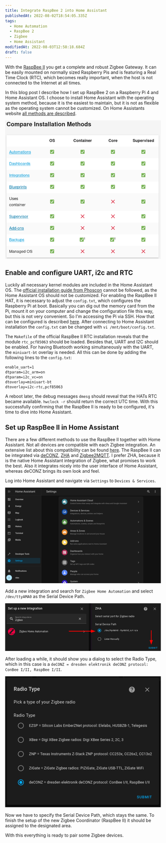```yaml
---
title: Integrate RaspBee 2 into Home Assistant
publishedAt: 2022-08-02T18:54:05.335Z
tags:
  - Home Automation
  - RaspBee 2
  - Zigbee
  - Home Assistant
modifiedAt: 2022-08-03T12:58:18.684Z
draft: false
---
```


With the [RaspBee II](https://phoscon.de/en/raspbee2) you get a complete and robust Zigbee Gateway. It can be easily mounted on normally sized Raspberry Pis and is featuring a Real Time Clock (RTC), which becomes really important, when the host is not connected to the Internet at all times.

In this blog post I describe how I set up RaspBee 2 on a Raspberry Pi 4 and Home Assistant OS. I choose to install Home Assistant with the operating system method, because it is the easiest to maintain, but it is not as flexible as the operating system cannot be customized. On Home Assistants website [all methods are described](https://www.home-assistant.io/installation#compare-installation-methods).

![Home Assistant Installation Methods](home-assistant-installation-methods.png)

## Enable and configure UART, i2c and RTC

Luckily all necessary kernel modules are included in the Home Assistant OS. The [official installation guide from Phoscon](https://phoscon.de/en/raspbee2/install#rtc-installation) cannot be followed, as the Home Assistant OS should not be customized. For enabling the RaspBee II HAT, it is necessary to adjust the `config.txt`, which configures the Raspberry Pi at boot. Basically you can dig out the memory card from the Pi, mount it on your computer and change the configuration file this way, but this is not very convenient. So I'm accessing the Pi via SSH. How that can be configured is described [here](https://developers.home-assistant.io/docs/operating-system/debugging/). After connecting to Home Assistant installation the `config.txt` can be changed with `vi /mnt/boot/config.txt`.

The `Makefile` of the official RaspBee II RTC installation reveals that the module `rtc_pcf85063` should be loaded. Besides that, UART and I2C should be enabled. For having Bluetooth working simultaneously with the UART, the `miniuart-bt` overlay is needed. All this can be done by adding the following lines to the `config.txt`:

```
enable_uart=1
dtparam=i2c_arm=on
dtparam=i2c_vc=on
dtoverlay=miniuart-bt
dtoverlay=i2c-rtc,pcf85063
```

A reboot later, the debug messages `dmesg` should reveal that the HATs RTC became available. `hwclock -r` should return the correct UTC time. With this successfully confirming that the RaspBee II is ready to be configured, it's time to dive into Home Assistant.

## Set up RaspBee II in Home Assistant

There are a few different methods to use the RaspBee II together with Home Assistant. Not all devices are compatible with each Zigbee integration. An extensive list about this compatibility can be found [here](https://zigbee.blakadder.com/). The RaspBee II can be integrated via [deCONZ](https://www.home-assistant.io/integrations/deconz/), [ZHA](https://www.home-assistant.io/integrations/zha/) and [Zigbee2MQTT](https://www.zigbee2mqtt.io/guide/usage/integrations/home_assistant.html). I prefer ZHA, because it is the native Home Assistant integration of Zigbee, what promises to work the best. Also it integrates nicely into the user interface of Home Assistant, whereas deCONZ brings its own look and feel.

Log into Home Assistant and navigate via `Settings` to `Devices & Services`.

![Navigate to Devices and Services](home-assistant-devices-and-services.png)

Add a new integration and search for `Zigbee Home Automation` and select `/dev/ttyAMA0` as the Serial Device Path.

![Add ZHA integration](home-assistant-add-zha-integration.png)

After loading a while, it should show you a dialog to select the Radio Type, which in this case is a `deCONZ = dresden elektronik deCONZ protocol: ConBee I/II, RaspBee I/II`.

![Select Radio Type](home-assistant-select-radio-type-zha.png)

Now we have to specify the Serial Device Path, which stays the same. To finish the setup of the new Zigbee Coordinator (RaspBee II) it should be assigned to the designated area.

With this everything is ready to pair some Zigbee devices.